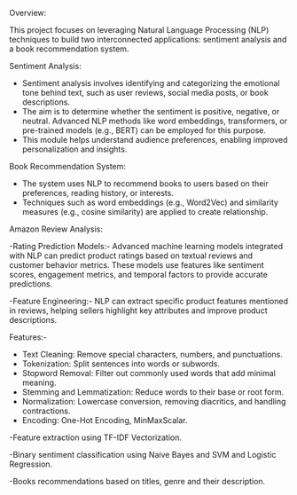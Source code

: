Overview:

This project focuses on leveraging Natural Language Processing (NLP) techniques to build two interconnected applications: sentiment analysis and a book recommendation system.

Sentiment Analysis:
  
- Sentiment analysis involves identifying and categorizing the emotional tone behind text, such as user reviews, social media posts, or book descriptions.
- The aim is to determine whether the sentiment is positive, negative, or neutral. Advanced NLP methods like word embeddings, transformers, or pre-trained models (e.g., BERT) can be employed for this purpose.
- This module helps understand audience preferences, enabling improved personalization and insights.

Book Recommendation System:

- The system uses NLP to recommend books to users based on their preferences, reading history, or interests.
- Techniques such as word embeddings (e.g., Word2Vec) and similarity measures (e.g., cosine similarity) are applied to create relationship.

Amazon Review Analysis:

-Rating Prediction Models:- Advanced machine learning models integrated with NLP can predict product ratings based on textual reviews and customer behavior metrics.
These models use features like sentiment scores, engagement metrics, and temporal factors to provide accurate predictions.

-Feature Engineering:- NLP can extract specific product features mentioned in reviews, helping sellers highlight key attributes and improve product descriptions.

Features:-

- Text Cleaning: Remove special characters, numbers, and punctuations.
- Tokenization: Split sentences into words or subwords.
- Stopword Removal: Filter out commonly used words that add minimal meaning.
- Stemming and Lemmatization: Reduce words to their base or root form.
- Normalization: Lowercase conversion, removing diacritics, and handling contractions.
- Encoding: One-Hot Encoding, MinMaxScalar.

-Feature extraction using TF-IDF Vectorization.

-Binary sentiment classification using Naive Bayes and SVM and Logistic Regression.

-Books recommendations based on titles, genre and their description.
